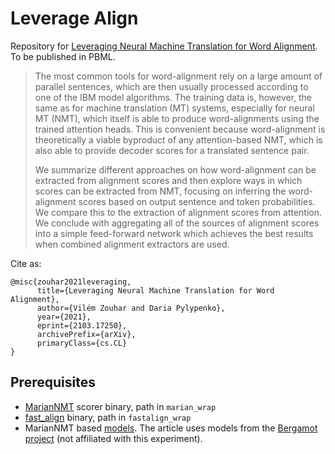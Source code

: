 # Leverage Align

Repository for [Leveraging Neural Machine Translation for Word Alignment](https://arxiv.org/abs/2103.17250). To be published in PBML.

> The most common tools for word-alignment rely on a large amount of parallel sentences, which are then usually processed according to one of the IBM model algorithms. The training data is, however, the same as for machine translation (MT) systems, especially for neural MT (NMT), which itself is able to produce word-alignments using the trained attention heads. This is convenient because word-alignment is theoretically a viable byproduct of any attention-based NMT, which is also able to provide decoder scores for a translated sentence pair.
> 
> We summarize different approaches on how word-alignment can be extracted from alignment scores and then explore ways in which scores can be extracted from NMT, focusing on inferring the word-alignment scores based on output sentence and token probabilities. We compare this to the extraction of alignment scores from attention. We conclude with aggregating all of the sources of alignment scores into a simple feed-forward network which achieves the best results when combined alignment extractors are used. 

Cite as:

```
@misc{zouhar2021leveraging,
      title={Leveraging Neural Machine Translation for Word Alignment}, 
      author={Vilém Zouhar and Daria Pylypenko},
      year={2021},
      eprint={2103.17250},
      archivePrefix={arXiv},
      primaryClass={cs.CL}
}
```

## Prerequisites

- [MarianNMT](https://marian-nmt.github.io) scorer binary, path in `marian_wrap`
- [fast_align](https://github.com/clab/fast_align) binary, path in `fastalign_wrap`
- MarianNMT based [models](http://statmt.org/bergamot/models/). The article uses models from the [Bergamot project](https://github.com/browsermt/students) (not affiliated with this experiment).
